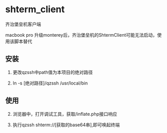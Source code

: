 # shterm_client
齐治堡垒机客户端

macbook pro 升级monterey后，齐治堡垒机的ShtermClient可能无法启动，使用该脚本替代

## 安装

1. 更改qzssh中path值为本项目的绝对路径

2. ln -s [绝对路径]/qzssh /usr/local/bin 

## 使用

2. 浏览器中，打开调试工具，获取/inflate.php接口响应

3. 执行qzssh shterm://[获取的base64串],即可唤起终端

